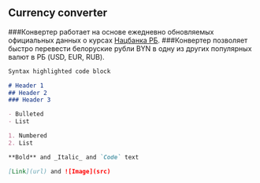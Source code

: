 ## Currency converter

###Конвертер работает на основе ежедневно обновляемых официальных данных о курсах [Нацбанка РБ](https://www.nbrb.by/statistics/rates/ratesdaily.asp).
###Конвертер позволяет быстро перевести белоруские рубли BYN в одну из других популярных валют в РБ (USD, EUR, RUB).

```markdown
Syntax highlighted code block

# Header 1
## Header 2
### Header 3

- Bulleted
- List

1. Numbered
2. List

**Bold** and _Italic_ and `Code` text

[Link](url) and ![Image](src)
```